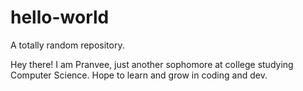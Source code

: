 # hello-world
A totally random repository.

Hey there! I am Pranvee, just another sophomore at college studying Computer Science.
Hope to learn and grow in coding and dev.
